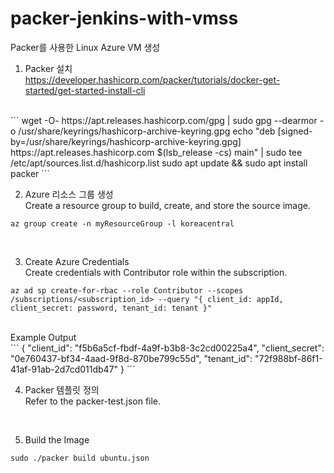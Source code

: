 # packer-jenkins-with-vmss

Packer를 사용한 Linux Azure VM 생성
<br/>
1. Packer 설치<br/>
https://developer.hashicorp.com/packer/tutorials/docker-get-started/get-started-install-cli
<br/>
```
wget -O- https://apt.releases.hashicorp.com/gpg | sudo gpg --dearmor -o /usr/share/keyrings/hashicorp-archive-keyring.gpg
echo "deb [signed-by=/usr/share/keyrings/hashicorp-archive-keyring.gpg] https://apt.releases.hashicorp.com $(lsb_release -cs) main" | sudo tee /etc/apt/sources.list.d/hashicorp.list
sudo apt update && sudo apt install packer
```
<br/>

2. Azure 리소스 그룹 생성 <br/>
Create a resource group to build, create, and store the source image.<br/>
```
az group create -n myResourceGroup -l koreacentral
```
<br/>

3. Create Azure Credentials<br/>
Create credentials with Contributor role within the subscription.<br/>
```
az ad sp create-for-rbac --role Contributor --scopes /subscriptions/<subscription_id> --query "{ client_id: appId, client_secret: password, tenant_id: tenant }"
```
<br/>
Example Output<br/>
```
{
    "client_id": "f5b6a5cf-fbdf-4a9f-b3b8-3c2cd00225a4",
    "client_secret": "0e760437-bf34-4aad-9f8d-870be799c55d",
    "tenant_id": "72f988bf-86f1-41af-91ab-2d7cd011db47"
}
```
<br/>

4. Packer 템플릿 정의<br/>
Refer to the packer-test.json file.<br/>

<br/>

5. Build the Image<br/>
```
sudo ./packer build ubuntu.json
```
